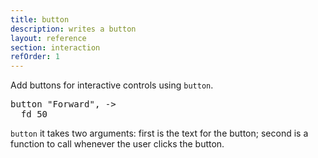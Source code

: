 ```yaml
---
title: button
description: writes a button
layout: reference
section: interaction
refOrder: 1
---
```


Add buttons for interactive controls using <code>button</code>.

<pre class="jumbo" 
     data-before="pen goldenrod, 10" 
     data-after="button &quot;Right&quot;, ->&#13;  rt 90">
button <span data-dfn="button label">"Forward"</span>, ->
  <span data-dfn="what to do">fd 50</span>
</pre>

`button` it takes two arguments:
first is the text for the button; second is
a function to call whenever the user clicks the button.
